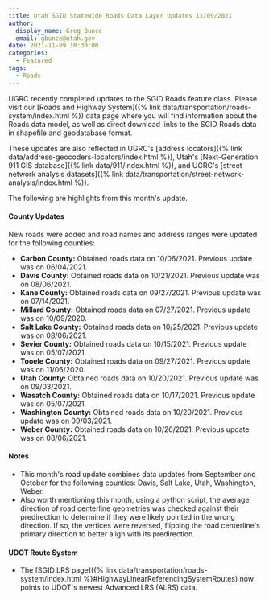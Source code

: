```yaml
---
title: Utah SGID Statewide Roads Data Layer Updates 11/09/2021
author:
  display_name: Greg Bunce
  email: gbunce@utah.gov
date: 2021-11-09 10:30:00
categories:
  - Featured
tags:
  - Roads
---
```


UGRC recently completed updates to the SGID Roads feature class. Please visit our [Roads and Highway System]({% link data/transportation/roads-system/index.html %}) data page where you will find information about the Roads data model, as well as direct download links to the SGID Roads data in shapefile and geodatabase format.

These updates are also reflected in UGRC's [address locators]({% link data/address-geocoders-locators/index.html %}), Utah's [Next-Generation 911 GIS database]({% link data/911/index.html %}), and UGRC's [street network analysis datasets]({% link data/transportation/street-network-analysis/index.html %}).

The following are highlights from this month's update.

#### County Updates

New roads were added and road names and address ranges were updated for the following counties:

- **Carbon County:** Obtained roads data on 10/06/2021. Previous update was on 06/04/2021.
- **Davis County:** Obtained roads data on 10/21/2021. Previous update was on 08/06/2021.
- **Kane County:** Obtained roads data on 09/27/2021. Previous update was on 07/14/2021.
- **Millard County:** Obtained roads data on 07/27/2021. Previous update was on 10/09/2020.
- **Salt Lake County:** Obtained roads data on 10/25/2021. Previous update was on 08/06/2021.
- **Sevier County:** Obtained roads data on 10/15/2021. Previous update was on 05/07/2021.
- **Tooele County:** Obtained roads data on 09/27/2021. Previous update was on 11/06/2020.
- **Utah County:** Obtained roads data on 10/20/2021. Previous update was on 09/03/2021.
- **Wasatch County:** Obtained roads data on 10/17/2021. Previous update was on 05/07/2021.
- **Washington County:** Obtained roads data on 10/20/2021. Previous update was on 09/03/2021.
- **Weber County:** Obtained roads data on 10/26/2021. Previous update was on 08/06/2021.

#### Notes

- This month's road update combines data updates from September and October for the following counties: Davis, Salt Lake, Utah, Washington, Weber.
- Also worth mentioning this month, using a python script, the average direction of road centerline geometries was checked against their predirection to determine if they were likely pointed in the wrong direction. If so, the vertices were reversed, flipping the road centerline's primary direction to better align with its predirection.

#### UDOT Route System

- The [SGID LRS page]({% link data/transportation/roads-system/index.html %}#HighwayLinearReferencingSystemRoutes) now points to UDOT's newest Advanced LRS (ALRS) data.
